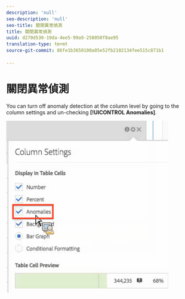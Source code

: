 ```yaml
---
description: 'null'
seo-description: 'null'
seo-title: 關閉異常偵測
title: 關閉異常偵測
uuid: d270d530-19da-4ee5-99a9-258050f8ae95
translation-type: tm+mt
source-git-commit: 86fe1b3650100a05e52fb2102134fee515c871b1

---
```



# 關閉異常偵測

You can turn off anomaly detection at the column level by going to the column settings and un-checking **[!UICONTROL Anomalies]**.

![](assets/turnoff_anomalies.png)

